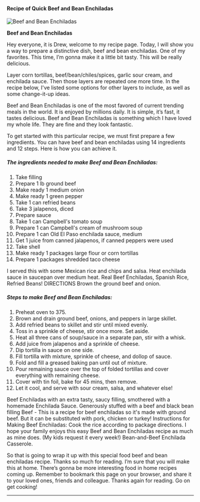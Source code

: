             

#### Recipe of Quick Beef and Bean Enchiladas

![Beef and Bean Enchiladas](https://img-global.cpcdn.com/recipes/46512394/751x532cq70/beef-and-bean-enchiladas-recipe-main-photo.jpg)

**Beef and Bean Enchiladas**

Hey everyone, it is Drew, welcome to my recipe page. Today, I will show you a way to prepare a distinctive dish, beef and bean enchiladas. One of my favorites. This time, I’m gonna make it a little bit tasty. This will be really delicious.

Layer corn tortillas, beef/bean/chiles/spices, garlic sour cream, and enchilada sauce. Then those layers are repeated one more time. In the recipe below, I've listed some options for other layers to include, as well as some change-it-up ideas.

Beef and Bean Enchiladas is one of the most favored of current trending meals in the world. It is enjoyed by millions daily. It is simple, it’s fast, it tastes delicious. Beef and Bean Enchiladas is something which I have loved my whole life. They are fine and they look fantastic.

To get started with this particular recipe, we must first prepare a few ingredients. You can have beef and bean enchiladas using 14 ingredients and 12 steps. Here is how you can achieve it.

##### The ingredients needed to make Beef and Bean Enchiladas:

1.  Take filling
2.  Prepare 1 lb ground beef
3.  Make ready 1 medium onion
4.  Make ready 1 green pepper
5.  Take 1 can refried beans
6.  Take 3 jalapenos, diced
7.  Prepare sauce
8.  Take 1 can Campbell's tomato soup
9.  Prepare 1 can Campbell's cream of mushroom soup
10.  Prepare 1 can Old El Paso enchilada sauce, medium
11.  Get 1 juice from canned jalapenos, if canned peppers were used
12.  Take shell
13.  Make ready 1 packages large flour or corn tortillas
14.  Prepare 1 packages shredded taco cheese

I served this with some Mexican rice and chips and salsa. Heat enchilada sauce in saucepan over medium heat. Real Beef Enchiladas, Spanish Rice, Refried Beans! DIRECTIONS Brown the ground beef and onion.

##### Steps to make Beef and Bean Enchiladas:

1.  Preheat oven to 375.
2.  Brown and drain ground beef, onions, and peppers in large skillet.
3.  Add refried beans to skillet and stir until mixed evenly.
4.  Toss in a sprinkle of cheese, stir once more. Set aside.
5.  Heat all three cans of soup/sauce in a separate pan, stir with a whisk.
6.  Add juice from jalapenos and a sprinkle of cheese.
7.  Dip tortilla in sauce on one side.
8.  Fill tortilla with mixture, sprinkle of cheese, and dollop of sauce.
9.  Fold and fill a greased baking pan until out of mixture.
10.  Pour remaining sauce over the top of folded tortillas and cover everything with remaining cheese.
11.  Cover with tin foil, bake for 45 mins, then remove.
12.  Let it cool, and serve with sour cream, salsa, and whatever else!

Beef Enchiladas with an extra tasty, saucy filling, smothered with a homemade Enchilada Sauce. Generously stuffed with a beef and black bean filling Beef - This is a recipe for beef enchiladas so it's made with ground beef. But it can be substituted with pork, chicken or turkey! Instructions for Making Beef Enchiladas: Cook the rice according to package directions. I hope your family enjoys this easy Beef and Bean Enchiladas recipe as much as mine does. (My kids request it every week!) Bean-and-Beef Enchilada Casserole.

So that is going to wrap it up with this special food beef and bean enchiladas recipe. Thanks so much for reading. I’m sure that you will make this at home. There’s gonna be more interesting food in home recipes coming up. Remember to bookmark this page on your browser, and share it to your loved ones, friends and colleague. Thanks again for reading. Go on get cooking!

* * *